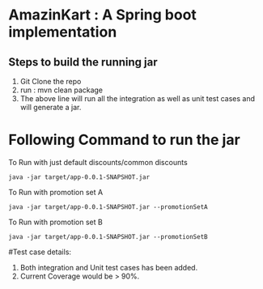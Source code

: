 # AmazinKart : A Spring boot implementation

## Steps to build the running jar
1. Git Clone the repo
2. run : mvn clean package
3. The above line will run all the integration as well as unit test cases and will generate a jar.

# Following Command to run the jar
To Run with just default discounts/common discounts
```
java -jar target/app-0.0.1-SNAPSHOT.jar 
```
To Run with promotion set A 
```
java -jar target/app-0.0.1-SNAPSHOT.jar --promotionSetA
```

To Run with promotion set B
```
java -jar target/app-0.0.1-SNAPSHOT.jar --promotionSetB
```

#Test case details:
1. Both integration and Unit test cases has been added.
2. Current Coverage would be > 90%. 
